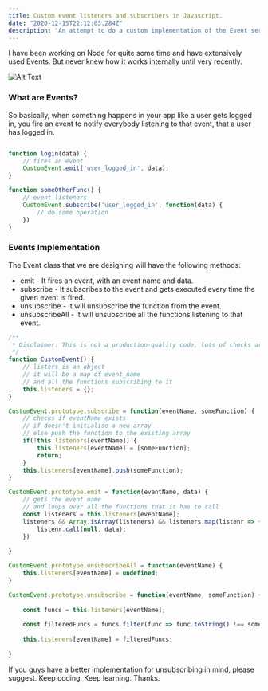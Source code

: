 ```yaml
---
title: Custom event listeners and subscribers in Javascript.
date: "2020-12-15T22:12:03.284Z"
description: "An attempt to do a custom implementation of the Event service in javascript"
---
```


I have been working on Node for quite some time and have extensively used Events. But never knew how it works internally until very recently.

![Alt Text](https://dev-to-uploads.s3.amazonaws.com/i/7rlv6f2tztuecnr6ldea.jpeg)

### What are Events?
So basically, when something happens in your app like a user gets logged in, you fire an event to notify everybody listening to that event, that a user has logged in.
```javascript

function login(data) {
    // fires an event
    CustomEvent.emit('user_logged_in', data);
}

function someOtherFunc() {
    // event listeners
    CustomEvent.subscribe('user_logged_in', function(data) {
        // do some operation
    })
}

```

### Events Implementation
The Event class that we are designing will have the following methods:
- emit - It fires an event, with an event name and data.
- subscribe - It subscribes to the event and gets executed every time the given event is fired.
- unsubscribe - It will unsubscribe the function from the event.
- unsubscribeAll - It will unsubscribe all the functions listening to that event.

```javascript
/**
 * Disclaimer: This is not a production-quality code, lots of checks are not in place.
 */
function CustomEvent() {
    // listers is an object
    // it will be a map of event_name
    // and all the functions subscribing to it
    this.listeners = {};
}

CustomEvent.prototype.subscribe = function(eventName, someFunction) {
    // checks if eventName exists
    // if doesn't initialise a new array
    // else push the function to the existing array
    if(!this.listeners[eventName]) {
        this.listeners[eventName] = [someFunction];
        return;
    }
    this.listeners[eventName].push(someFunction);
}

CustomEvent.prototype.emit = function(eventName, data) {
    // gets the event name
    // and loops over all the functions that it has to call
    const listeners = this.listeners[eventName];
    listeners && Array.isArray(listeners) && listeners.map(listenr => {
        listenr.call(null, data);
    })
    
}

CustomEvent.prototype.unsubscribeAll = function(eventName) {
    this.listeners[eventName] = undefined;
}

CustomEvent.prototype.unsubscribe = function(eventName, someFunction) {
    
    const funcs = this.listeners[eventName];
    
    const filteredFuncs = funcs.filter(func => func.toString() !== someFunction.toString());
    
    this.listeners[eventName] = filteredFuncs;
    
}
```


If you guys have a better implementation for unsubscribing in mind, please suggest.
Keep coding. Keep learning.
Thanks.
